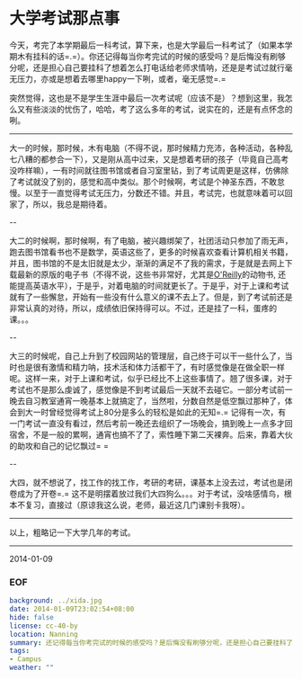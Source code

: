 大学考试那点事
==============

今天，考完了本学期最后一科考试，算下来，也是大学最后一科考试了（如果本学期木有挂科的话=.=）。你还记得每当你考完试的时候的感受吗？是后悔没有刷够分呢，还是担心自己要挂科了想着怎么打电话给老师求情呐，还是是考试过就行毫无压力，亦或是想着去哪里happy一下咧，或者，毫无感觉=.=

突然觉得，这也是不是学生生涯中最后一次考试呢（应该不是）？想到这里，我怎么又有些淡淡的忧伤了，哈哈，考了这么多年的考试，说实在的，还是有点怀念的咧。

---

大一的时候，那时候，木有电脑（不得不说，那时候精力充沛，各种活动，各种乱七八糟的都参合一下），又是刚从高中过来，又是想着考研的孩子（毕竟自己高考没咋样嘛），一有时间就往图书馆或者自习室里钻，到了考试周更是这样，仿佛除了考试就没了别的，感觉和高中类似。那个时候啊，考试是个神圣东西，不敢怠慢。以至于一直觉得考试无压力，分数还不错。并且，考试完，也就意味着可以回家了，所以，我总是期待着。

--

大二的时候啊，那时候啊，有了电脑，被兴趣绑架了，社团活动只参加了雨无声，跑去图书馆看书也不是数学，英语这些了，更多的时候喜欢查看计算机相关书籍，并且，图书馆的不是太旧就是太少，渐渐的满足不了我的需求，于是就是去网上下载最新的原版的电子书（不得不说，这些书非常好，尤其是[O'Reilly][1]的动物书, 还能提高英语水平），于是乎，对着电脑的时间就更长了。于是乎，对于上课和考试就有了一些懈怠，开始有一些没有什么意义的课不去上了。但是，到了考试前还是非常认真的对待，所以，成绩依旧保持得可以。不过，还是挂了一科，蛋疼的课。。。

--

大三的时候呢，自己上升到了校园网站的管理层，自己终于可以干一些什么了，当时也是很有激情和精力呐，技术活和体力活都干了，有时感觉像是在做全职一样呢。这样一来，对于上课和考试，似乎已经比不上这些事情了。翘了很多课，对于考试也不是那么虔诚了，感觉像是不到考试最后一天就不去碰它。一部分考试前一晚去自习教室通宵一晚基本上就搞定了，当然啦，分数自然是低空飘过那种了，体会到大一时曾经觉得考试上80分是多么的轻松是如此的无知=.= 记得有一次，有一门考试一直没有看过，然后考前一晚还去组织了一场晚会，搞到晚上一点多才回宿舍，不是一般的累啊，通宵也搞不了了，索性睡下第二天裸奔。后来，靠着大伙的助攻和自己的记忆飘过= = 

--

大四，就不想说了，找工作的找工作，考研的考研，课基本上没去过，考试也是闭卷成为了开卷=.= 这不是明摆着放过我们大四狗么。。。对于考试，没啥感情鸟，根本不复习，直接过（原谅我这么说，老师，最近这几门课别卡我呀）。

---
以上，粗略记一下大学几年的考试。

---
2014-01-09


### EOF
```yaml
background: ../xida.jpg
date: 2014-01-09T23:02:54+08:00
hide: false
license: cc-40-by
location: Nanning
summary: 还记得每当你考完试的时候的感受吗？是后悔没有刷够分呢，还是担心自己要挂科了想着怎么打电话给老师求情呐 =.=
tags:
- Campus
weather: ""
```

[1]: http://zh.wikipedia.org/wiki/%E6%AD%90%E8%90%8A%E7%A6%AE
